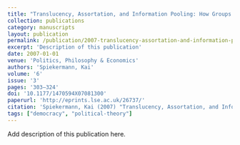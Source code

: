 ```yaml
---
title: "Translucency, Assortation, and Information Pooling: How Groups Solve Social Dilemmas"
collection: publications
category: manuscripts
layout: publication
permalink: /publication/2007-translucency-assortation-and-information-pooling-h
excerpt: 'Description of this publication'
date: 2007-01-01
venue: 'Politics, Philosophy & Economics'
authors: 'Spiekermann, Kai'
volume: '6'
issue: '3'
pages: '303–324'
doi: '10.1177/1470594X07081300'
paperurl: 'http://eprints.lse.ac.uk/26737/'
citation: 'Spiekermann, Kai (2007) "Translucency, Assortation, and Information Pooling: How Groups Solve Social Dilemmas", Politics, Philosophy & Economics, 6(3), pp. 303–324.'
tags: ["democracy", "political-theory"]
---
```


Add description of this publication here.